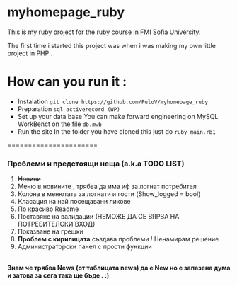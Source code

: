 myhomepage_ruby
===============

This is my ruby project for the ruby course in FMI Sofia University.

The first time i started this project was when i was making my own little project in PHP .

How can you run it :
===========

* Instalation
```git clone https://github.com/PuloV/myhomepage_ruby```
* Preparation
	```sql activerecord (WP) ```
* Set up your data base
	You can make forward engineering on MySQL WorkBenct on the file
	``` db.mwb ```
* Run the site
	In the folder you have cloned this just do
	``` ruby main.rb1 ```



======================

<p><h3> Проблеми и предстоящи неща (a.k.a TODO LIST) </h3>
	<ol>
		<li><strike>Новини</strike></li>
		<li>Меню в новините , трябва да има иф за логнат потребител </li>
		<li>Колона в менютата за логнати и гости (Show_logged = bool) </li>
		<li>Класация на най посещавани ликове</li>
		<li>По красиво Readme</li>
		<li>Поставяне на валидации (НЕМОЖЕ ДА СЕ ВЯРВА НА ПОТРЕБИТЕЛСКИ ВХОД)</li>
		<li>Показване на грешки</li>
		<li><b>Проблем с кирилицата</b> създава проблеми ! Ненамирам решение</li>
		<li>Администраторски панел с прости функции</li>
	</ol>
	<br />
	<span><strong> Знам че трябва News (от таблицата news) да е New но е запазена дума и затова за сега така ще бъде . :) </strong></span>
</p>